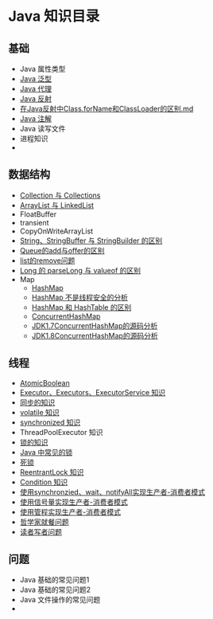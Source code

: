 # Java 知识目录

## 基础

* Java 属性类型
* [Java 泛型](https://github.com/ZhangMiao147/android_learning_notes/blob/master/Java/基础/Java泛型.md)
* [Java 代理](https://github.com/ZhangMiao147/android_learning_notes/blob/master/Java/基础/Java代理.md)
* [Java 反射](https://github.com/ZhangMiao147/android_learning_notes/blob/master/Java/基础/Java反射.md)
* [在Java反射中Class.forName和ClassLoader的区别.md](https://github.com/ZhangMiao147/android_learning_notes/blob/master/Java/基础/在Java反射中Class.forName和ClassLoader的区别.md)
* [Java 注解](https://github.com/ZhangMiao147/android_learning_notes/blob/master/Java/基础/Java注解.md)
* Java 读写文件
* 进程知识
* 

## 数据结构

* [Collection 与 Collections](https://github.com/ZhangMiao147/android_learning_notes/blob/master/Java/DataStructure/Colletion%E4%B8%8EColletions.md)
* [ArrayList 与 LinkedList](https://github.com/ZhangMiao147/android_learning_notes/blob/master/Java/DataStructure/ArrayList%E4%B8%8ELinkedList.md)
* FloatBuffer
* transient
* CopyOnWriteArrayList
* [String、StringBuffer 与 StringBuilder 的区别](https://github.com/ZhangMiao147/android_learning_notes/blob/master/Java/DataStructure/String%E3%80%81StringBuilder%E4%B8%8EStringBuffer%E7%9A%84%E5%8C%BA%E5%88%AB.md)
* [Queue的add与offer的区别](https://github.com/ZhangMiao147/android_learning_notes/blob/master/Java/DataStructure/Queue%E7%9A%84add%E4%B8%8Eoffer%E7%9A%84%E5%8C%BA%E5%88%AB.md)
* [list的remove问题](https://github.com/ZhangMiao147/android_learning_notes/blob/master/Java/DataStructure/list%E7%9A%84remove%E9%97%AE%E9%A2%98.md)
* [Long 的 parseLong 与 valueof 的区别](https://github.com/ZhangMiao147/android_learning_notes/blob/master/Java/DataStructure/Long%E7%9A%84parseLong%E4%B8%8Evalueof%E7%9A%84%E5%8C%BA%E5%88%AB.md)
* Map
  * [HashMap](https://github.com/ZhangMiao147/android_learning_notes/blob/master/Java/DataStructure/Map/HashMap.md)
  * [HashMap 不是线程安全的分析](https://github.com/ZhangMiao147/android_learning_notes/blob/master/Java/DataStructure/Map/HashMap不是线程安全的分析.md)
  * [HashMap 和 HashTable 的区别](https://github.com/ZhangMiao147/android_learning_notes/blob/master/Java/DataStructure/Map/HashMap和HashTable的区别.md)
  * [ConcurrentHashMap](https://github.com/ZhangMiao147/android_learning_notes/blob/master/Java/DataStructure/Map/ConcurrentHashMap.md)
  * [JDK1.7ConcurrentHashMap的源码分析](https://github.com/ZhangMiao147/android_learning_notes/blob/master/Java/DataStructure/Map/JDK1.7ConcurrentHashMap的源码分析.md)
  * [JDK1.8ConcurrentHashMap的源码分析](https://github.com/ZhangMiao147/android_learning_notes/blob/master/Java/DataStructure/Map/JDK1.8ConcurrentHashMap的源码分析.md)

## 线程

* [AtomicBoolean](https://github.com/ZhangMiao147/android_learning_notes/blob/master/Java/%E7%BA%BF%E7%A8%8B/AtomicBoolean.md)
* [Executor、Executors、ExecutorService 知识](https://github.com/ZhangMiao147/android_learning_notes/blob/master/Java/%E7%BA%BF%E7%A8%8B/Executor%E3%80%81Executors%E3%80%81ExecrtorService%E7%9F%A5%E8%AF%86.md)
* [同步的知识](https://github.com/ZhangMiao147/android_learning_notes/blob/master/Java/线程/同步的知识.md)
* [volatile 知识](https://github.com/ZhangMiao147/android_learning_notes/blob/master/Java/线程/volatile知识.md)
* [synchronized 知识](https://github.com/ZhangMiao147/android_learning_notes/blob/master/Java/线程/Synchronized知识.md)
* ThreadPoolExecutor 知识
* [锁的知识](https://github.com/ZhangMiao147/android_learning_notes/blob/master/Java/线程/锁的知识.md)
* [Java 中常见的锁](https://github.com/ZhangMiao147/android_learning_notes/blob/master/Java/线程/Java中常见的锁.md)
* [死锁](https://github.com/ZhangMiao147/android_learning_notes/blob/master/Java/线程/死锁.md)
* [ReentrantLock 知识](https://github.com/ZhangMiao147/android_learning_notes/blob/master/Java/线程/ReentrantLock知识.md)
* [Condition 知识](https://github.com/ZhangMiao147/android_learning_notes/blob/master/Java/线程/Condition知识.md)
* [使用synchronzied、wait、notifyAll实现生产者-消费者模式](https://github.com/ZhangMiao147/android_learning_notes/blob/master/Java/线程/使用synchronzied-wait-notifyAll实现生产者-消费者模式.md)
* [使用信号量实现生产者-消费者模式](https://github.com/ZhangMiao147/android_learning_notes/blob/master/Java/线程/使用信号量实现生产者-消费者模式.md)
* [使用管程实现生产者-消费者模式](https://github.com/ZhangMiao147/android_learning_notes/blob/master/Java/线程/使用管程实现生产者-消费者模式.md)
* [哲学家就餐问题](https://github.com/ZhangMiao147/android_learning_notes/blob/master/Java/线程/哲学家就餐问题.md)
* [读者写者问题](https://github.com/ZhangMiao147/android_learning_notes/blob/master/Java/线程/读者写者问题.md)

## 问题

* Java 基础的常见问题1
* Java 基础的常见问题2
* Java 文件操作的常见问题
* 

